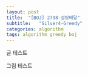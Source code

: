 ```yaml
---
layout: post
title:  "[BOJ] 2798-설탕배달"
subtitle:   "Silver4-Greedy"
categories: algorithm
tags: algorithm greedy boj
---
```


글 테스트

그림 테스트